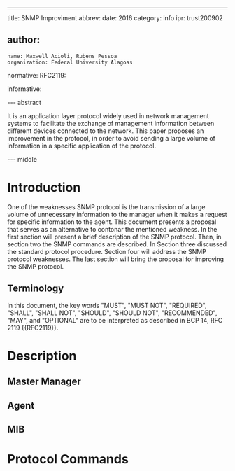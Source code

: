 ---
title: SNMP Improviment
abbrev: 
date: 2016
category: info
ipr: trust200902

author:
 -
    name: Maxwell Acioli, Rubens Pessoa
    organization: Federal University Alagoas

normative:
  RFC2119:

informative:

--- abstract

It is an application layer protocol widely used in network management systems to facilitate the exchange of management information between different devices connected to the network. This paper proposes an improvement in the protocol, in order to avoid sending a large volume of information in a specific application of the protocol.

--- middle

# Introduction

One of the weaknesses SNMP protocol is the transmission of a large volume of unnecessary information to the manager when it makes a request for specific information to the agent. This document presents a proposal that serves as an alternative to contonar the mentioned weakness.
In the first section will present a brief description of the SNMP protocol. Then, in section two the SNMP commands are described. In Section three discussed the standard protocol procedure. Section four will address the SNMP protocol weaknesses. The last section will bring the proposal for improving the SNMP protocol.

## Terminology

In this document, the key words "MUST", "MUST NOT", "REQUIRED",
"SHALL", "SHALL NOT", "SHOULD", "SHOULD NOT", "RECOMMENDED", "MAY",
and "OPTIONAL" are to be interpreted as described in BCP 14, RFC 2119
{{RFC2119}}.

# Description

## Master Manager

## Agent

## MIB

# Protocol Commands


